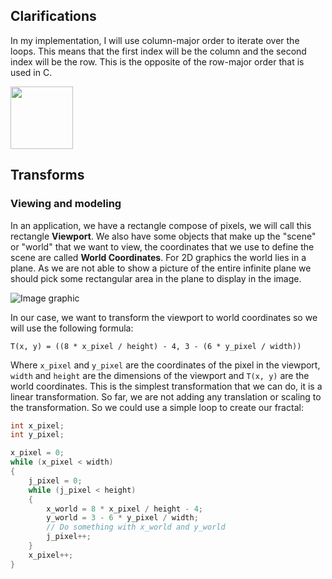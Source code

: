 ## Clarifications
In my implementation, I will use column-major order to iterate over the loops. This means that the first index will be the column and the second index will be the row. This is the opposite of the row-major order that is used in C.

<img src="https://github.com/IsraelR1099/pdf/blob/master/images/Row_and_column_major_order.png" width="100" height="100">


## Transforms
### Viewing and modeling
In an application, we have a rectangle compose of pixels, we will call this rectangle **Viewport**. We also have some objects that make up the "scene" or "world" that we want to view, the coordinates that we use to define the scene are called **World Coordinates**. For 2D graphics the world lies in a plane. As we are not able to show a picture of the entire infinite plane we should pick some rectangular area in the plane to display in the image.

![Image graphic](https://github.com/IsraelR1099/pdf/blob/master/images/graphic.png)

In our case, we want to transform the viewport to world coordinates so we will use the following formula:

```
T(x, y) = ((8 * x_pixel / height) - 4, 3 - (6 * y_pixel / width))
```

Where `x_pixel` and `y_pixel` are the coordinates of the pixel in the viewport, `width` and `height` are the dimensions of the viewport and `T(x, y)` are the world coordinates.
This is the simplest transformation that we can do, it is a linear transformation. So far, we are not adding any translation or scaling to the transformation. So we could use a simple loop to create our fractal:
```c
int x_pixel;
int y_pixel;

x_pixel = 0;
while (x_pixel < width)
{
	j_pixel = 0;
	while (j_pixel < height)
	{
		x_world = 8 * x_pixel / height - 4;
		y_world = 3 - 6 * y_pixel / width;
		// Do something with x_world and y_world
		j_pixel++;
	}
	x_pixel++;
}
```
